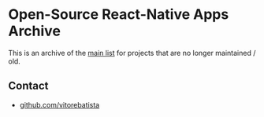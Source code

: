 # Open-Source React-Native Apps Archive

This is an archive of the [main list](https://github.com/vitorebatista/open-source-react-native-apps) for projects that are no longer maintained / old.


## Contact

- [github.com/vitorebatista](https://github.com/vitorebatista)
